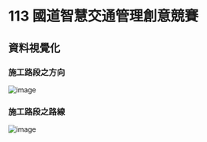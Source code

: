 # 113 國道智慧交通管理創意競賽

## 資料視覺化
### 施工路段之方向
![image](https://github.com/user-attachments/assets/7d26e38f-2623-4a1e-8e64-44c721f95feb)

### 施工路段之路線
![image](https://github.com/user-attachments/assets/463ca79e-69ec-4204-94c3-0a1e44cf7b24)
